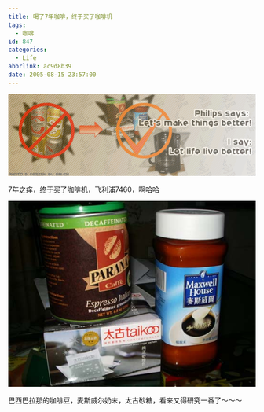 ```yaml
---
title: 喝了7年咖啡，终于买了咖啡机
tags:
  - 咖啡
id: 847
categories:
  - Life
abbrlink: ac9d8b39
date: 2005-08-15 23:57:00
---
```


![](/images/2005/08/15_16_1554553347_12695.gif)

7年之痒，终于买了咖啡机，飞利浦7460，啊哈哈

![](/images/2005/08/15_16_212322187_12696.jpg)

巴西巴拉那的咖啡豆，麦斯威尔奶末，太古砂糖，看来又得研究一番了～～～